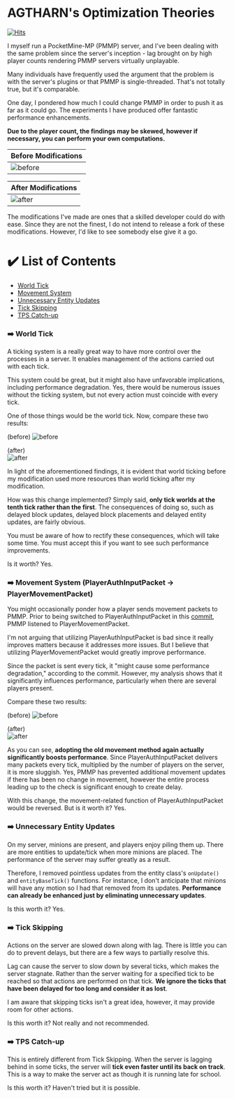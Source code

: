 # AGTHARN's Optimization Theories
[![Hits](https://hits.sh/github.com/AGTHARN/PMMP-Optimizations.svg?view=today-total&style=flat-square&label=views)](https://hits.sh/github.com/AGTHARN/PMMP-Optimizations/)

I myself run a PocketMine-MP (PMMP) server, and I've been dealing with the same problem since the server's inception - lag brought on by high player counts rendering PMMP servers virtually unplayable.

Many individuals have frequently used the argument that the problem is with the server's plugins or that PMMP is single-threaded. That's not totally true, but it's comparable.

One day, I pondered how much I could change PMMP in order to push it as far as it could go. The experiments I have produced offer fantastic performance enhancements.

**Due to the player count, the findings may be skewed, however if necessary, you can perform your own computations.**

| Before Modifications |
| ----------- |
| ![before](https://user-images.githubusercontent.com/63234276/180207286-eb69ac8e-697e-4e0d-903d-bdaa6a023248.png) |

| After Modifications |
| ----------- |
| ![after](https://user-images.githubusercontent.com/63234276/180207462-6a27702e-25f9-4731-bc7e-11b63d17b5d4.png) |

The modifications I've made are ones that a skilled developer could do with ease. Since they are not the finest, I do not intend to release a fork of these modifications. However, I'd like to see somebody else give it a go.

# ✔️ List of Contents
- [World Tick](#%EF%B8%8F-world-tick)
- [Movement System](#%EF%B8%8F-movement-system-playerauthinputpacket---playermovementpacket)
- [Unnecessary Entity Updates](#%EF%B8%8F-unnecessary-entity-updates)
- [Tick Skipping](#%EF%B8%8F-tick-skipping)
- [TPS Catch-up](#%EF%B8%8F-tps-catch-up)

### ➡️ World Tick
A ticking system is a really great way to have more control over the processes in a server. It enables management of the actions carried out with each tick.

This system could be great, but it might also have unfavorable implications, including performance degradation. Yes, there would be numerous issues without the ticking system, but not every action must coincide with every tick.

One of those things would be the world tick. Now, compare these two results:

(before)
![before](https://user-images.githubusercontent.com/63234276/180412244-695a4f69-54e7-42f6-88d1-017edbf6ab83.png)

(after) \
![after](https://user-images.githubusercontent.com/63234276/180412693-c29d3ac2-606c-44a8-bb0d-ab5c2bb9701c.png)

In light of the aforementioned findings, it is evident that world ticking before my modification used more resources than world ticking after my modification.

How was this change implemented? Simply said, **only tick worlds at the tenth tick rather than the first**. The consequences of doing so, such as delayed block updates, delayed block placements and delayed entity updates, are fairly obvious.

You must be aware of how to rectify these consequences, which will take some time. You must accept this if you want to see such performance improvements. 

Is it worth? Yes.

### ➡️ Movement System (PlayerAuthInputPacket -> PlayerMovementPacket)
You might occasionally ponder how a player sends movement packets to PMMP.
Prior to being switched to PlayerAuthInputPacket in this [commit](https://github.com/pmmp/PocketMine-MP/commit/292827a311a8792718b6405975518ef923a47475), PMMP listened to PlayerMovementPacket. 

I'm not arguing that utilizing PlayerAuthInputPacket is bad since it really improves matters because it addresses more issues. But I believe that utilizing PlayerMovementPacket would greatly improve performance.

Since the packet is sent every tick, it "might cause some performance degradation," according to the commit. However, my analysis shows that it significantly influences performance, particularly when there are several players present. 

Compare these two results:

(before)
![before](https://user-images.githubusercontent.com/63234276/180415346-98236092-2110-49e7-9607-314aa352e3a7.png)

(after) \
![after](https://user-images.githubusercontent.com/63234276/180415383-eb7f01b4-7ecb-4408-97a6-2724333137ef.png)

As you can see, **adopting the old movement method again actually significantly boosts performance**. Since PlayerAuthInputPacket delivers many packets every tick, multiplied by the number of players on the server, it is more sluggish. Yes, PMMP has prevented additional movement updates if there has been no change in movement, however the entire process leading up to the check is significant enough to create delay.

With this change, the movement-related function of PlayerAuthInputPacket would be reversed. But is it worth it? Yes. 

### ➡️ Unnecessary Entity Updates
On my server, minions are present, and players enjoy piling them up. There are more entities to update/tick when more minions are placed. The performance of the server may suffer greatly as a result. 

Therefore, I removed pointless updates from the entity class's `onUpdate()` and `entityBaseTick()` functions. For instance, I don't anticipate that minions will have any motion so I had that removed from its updates. **Performance can already be enhanced just by eliminating unnecessary updates**. 

Is this worth it? Yes.

### ➡️ Tick Skipping
Actions on the server are slowed down along with lag. There is little you can do to prevent delays, but there are a few ways to partially resolve this.

Lag can cause the server to slow down by several ticks, which makes the server stagnate. Rather than the server waiting for a specified tick to be reached so that actions are performed on that tick. **We ignore the ticks that have been delayed for too long and consider it as lost**.

I am aware that skipping ticks isn't a great idea, however, it may provide room for other actions. 

Is this worth it? Not really and not recommended.

### ➡️ TPS Catch-up
This is entirely different from Tick Skipping. When the server is lagging behind in some ticks, the server will **tick even faster until its back on track**. This is a way to make the server act as though it is running late for school.

Is this worth it? Haven't tried but it is possible.